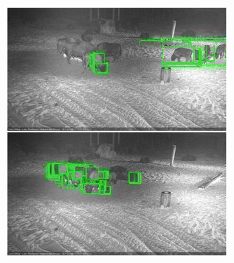 ![20210203-171724-172727](in2/20210203/20210203-171724-172727_0_.jpg)
![20210203-172734-173738](in2/20210203/20210203-172734-173738_0_.jpg)
